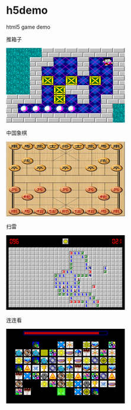 # h5demo
html5 game demo 
 
推箱子

![](sokoban.png)

中国象棋

![](xq.png)

扫雷

![](mine.png)

连连看

![](llk.png)
